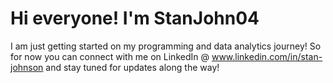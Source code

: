 # Hi everyone! I'm StanJohn04

I am just getting started on my programming and data analytics journey! So for now you can connect with me on LinkedIn @ www.linkedin.com/in/stan-johnson and stay tuned for updates along the way!
